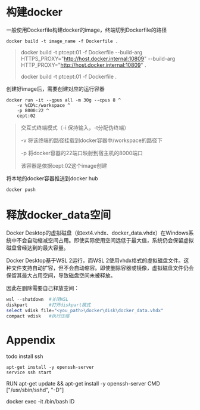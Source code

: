 # 构建docker

一般使用Dockerfile构建docker的image，终端切到Dockerfile的路径

```shell
docker build -t image_name -f Dockerfile .
```
> docker build -t ptcept:01 -f Dockerfile --build-arg HTTPS_PROXY="http://host.docker.internal:10809" --build-arg HTTP_PROXY="http://host.docker.internal:10809" .
>
> docker build -t ptcept:01 -f Dockerfile .

创建好image后，需要创建对应的运行容器
```shell
docker run -it --gpus all -m 30g --cpus 8 ^
    -v %CD%:/workspace ^
    -p 8000:22 ^
    cept:02
```

>交互式终端模式（-i  保持输入，-t分配伪终端）
>
>-v 将该终端的路径挂载到docker容器中/workspace的路径下
>
>-p 将docker容器的22端口映射到宿主机的8000端口
>
>该容器是依据cept:02这个image创建




将本地的docker容器推送到docker hub
```
docker push 
```




# 释放docker_data空间

Docker Desktop的虚拟磁盘（如ext4.vhdx、docker_data.vhdx）在Windows系统中不会自动缩减空间占用。即使实际使用空间远低于最大值，系统仍会保留虚拟磁盘曾经达到的最大容量。

Docker Desktop基于WSL 2运行，而WSL 2使用vhdx格式的虚拟磁盘文件。这种文件支持自动扩容，但不会自动缩容。即使删除容器或镜像，虚拟磁盘文件仍会保留其最大占用空间，导致磁盘空间未被释放‌。

因此在删除需要自己释放空间：

```powershell
wsl --shutdown	#关闭WSL
diskpart		#打开diskpart模式
select vdisk file="<you_path>\docker\disk\docker_data.vhdx"
compact vdisk	#执行压缩
```



# Appendix

todo install ssh

```
apt-get install -y openssh-server
service ssh start

```

RUN apt-get update && apt-get install -y openssh-server
CMD ["/usr/sbin/sshd", "-D"]

docker exec -it /bin/bash ID